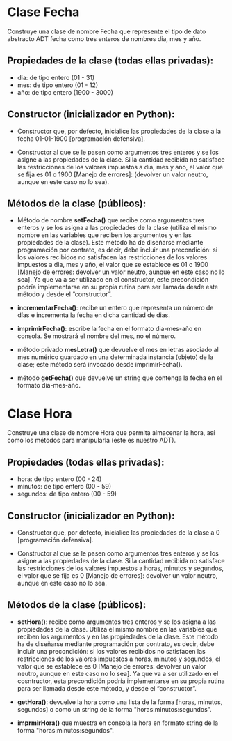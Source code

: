 # Clase Fecha
Construye una clase de nombre Fecha que represente el tipo de dato abstracto ADT fecha como tres enteros de nombres dia, mes y año. 

## Propiedades de la clase (todas ellas privadas):

* dia: de tipo entero (01 - 31)
* mes: de tipo entero (01 - 12)
* año: de tipo entero (1900 - 3000)

## Constructor (inicializador en Python):

* Constructor que, por defecto, inicialice las propiedades de la clase a la fecha 01-01-1900 [programación defensiva].

* Constructor al que se le pasen como argumentos tres enteros y se los asigne a las propiedades de la clase. Si la cantidad recibida no satisface las restricciones de los valores impuestos a dia, mes y año, el valor que se fija es 01 o 1900 [Manejo de errores]: (devolver un valor neutro, aunque en este caso no lo sea).

## Métodos de la clase (públicos):

* Método de nombre **setFecha()** que recibe como argumentos tres enteros y se los asigna a las propiedades de la clase (utiliza el mismo nombre en las variables que reciben los argumentos y en las propiedades de la clase). Este método ha de diseñarse mediante programación por contrato, es decir, debe incluir una precondición: si los valores recibidos no satisfacen las restricciones de los valores impuestos a dia, mes y año, el valor que se establece es 01 o 1900 [Manejo de errores: devolver un valor neutro, aunque en este caso no lo sea]. Ya que va a ser utilizado en el constructor, este precondición podría implementarse en su propia rutina para ser llamada desde este método y desde el “constructor”.

* **incrementarFecha()**: recibe un entero que representa un número de días e incrementa la fecha en dicha cantidad de dias.

* **imprimirFecha()**: escribe la fecha en el formato dia-mes-año en consola. Se mostrará el nombre del mes, no el número.

* método privado **mesLetra()** que devuelve el mes en letras asociado al mes numérico guardado en una determinada instancia (objeto) de la clase; este método será invocado desde imprimirFecha().

* método **getFecha()** que devuelve un string que contenga la fecha en el formato día-mes-año.


# Clase Hora

Construye una clase de nombre Hora que permita almacenar la hora, así como los métodos para manipularla (este es nuestro ADT).

## Propiedades (todas ellas privadas):

* hora: de tipo entero (00 - 24)
* minutos: de tipo entero (00 - 59)
* segundos: de tipo entero (00 - 59)

## Constructor (inicializador en Python):

* Constructor que, por defecto, inicialice las propiedades de la clase a 0 [programación defensiva].

* Constructor al que se le pasen como argumentos tres enteros y se los asigne a las propiedades de la clase. Si la cantidad recibida no satisface las restricciones de los valores impuestos a horas, minutos y segundos, el valor que se fija es 0 [Manejo de errores]: devolver un valor neutro, aunque en este caso no lo sea.

## Métodos de la clase (públicos):

* **setHora()**: recibe como argumentos tres enteros y se los asigna a las propiedades de la clase. Utiliza el mismo nombre en las variables que reciben los argumentos y en las propiedades de la clase. Este método ha de diseñarse mediante programación por contrato, es decir, debe incluir una precondición: si los valores recibidos no satisfacen las restricciones de los valores impuestos a horas, minutos y segundos, el valor que se establece es 0 [Manejo de errores: devolver un valor neutro, aunque en este caso no lo sea]. Ya que va a ser utilizado en el cosntructor, esta precondición podría implementarse en su propia rutina para ser llamada desde este método, y desde el “constructor”.

* **getHora()**: devuelve la hora como una lista de la forma [horas, minutos, segundos] o como un string de la forma "horas:minutos:segundos".

* **imprmirHora()** que muestra en consola la hora en formato string de la forma "horas:minutos:segundos".